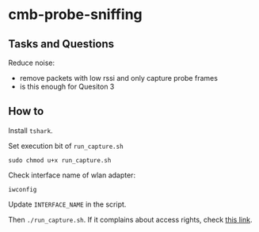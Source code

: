 # cmb-probe-sniffing

## Tasks and Questions

Reduce noise:
- remove packets with low rssi and only capture probe frames
- is this enough for Quesiton 3

## How to
Install `tshark`.

Set execution bit of `run_capture.sh`

```shell
sudo chmod u+x run_capture.sh
```
Check interface name of wlan adapter:

```shell
iwconfig
```
Update `INTERFACE_NAME` in the script.

Then `./run_capture.sh`. If it complains about access rights, check [this link](https://askubuntu.com/questions/748941/im-not-able-to-use-wireshark-couldnt-run-usr-bin-dumpcap-in-child-process).